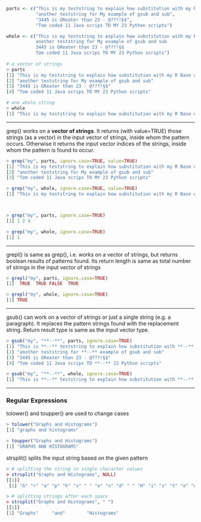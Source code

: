 ```R
parts <- c("This is my teststring to explain how substitution with my R Base works",
           "another teststring for My example of gsub and sub",
           "3445 is GReater than 23 - @???!§$",
           "Tom coded 11 Java scrips TO MY 23 Python scripts")

whole <- c("This is my teststring to explain how substitution with my R Base works
           another teststring for My example of gsub and sub
           3445 is GReater than 23 - @???!§$
           Tom coded 11 Java scrips TO MY 23 Python scripts")
           
# a vector of strings
> parts
[1] "This is my teststring to explain how substitution with my R Base works"
[2] "another teststring for My example of gsub and sub"                     
[3] "3445 is GReater than 23 - @???!§$"                                     
[4] "Tom coded 11 Java scrips TO MY 23 Python scripts"                      

# one whole string
> whole
[1] "This is my teststring to explain how substitution with my R Base works\n           another teststring for My example of gsub and sub\n           3445 is GReater than 23 - @???!§$\n           Tom coded 11 Java scrips TO MY 23 Python scripts"
```

<hr>

grep() works on a **vector of strings**. It returns (with value=TRUE) those strings (as a vector) in the input vector of strings, inside whom the pattern occurs. Otherwise it returns the input vector indices of the strings, inside whom the pattern is found to occur.

```R
> grep("my", parts, ignore.case=TRUE, value=TRUE)
[1] "This is my teststring to explain how substitution with my R Base works"
[2] "another teststring for My example of gsub and sub"                     
[3] "Tom coded 11 Java scrips TO MY 23 Python scripts"                      

> grep("my", whole, ignore.case=TRUE, value=TRUE)
[1] "This is my teststring to explain how substitution with my R Base works\n           another teststring for My example of gsub and sub\n           3445 is GReater than 23 - @???!§$\n           Tom coded 11 Java scrips TO MY 23 Python scripts"



> grep("my", parts, ignore.case=TRUE)
[1] 1 2 4

> grep("my", whole, ignore.case=TRUE)
[1] 1
```

<hr>

grepl() is same as grep(), i.e. works on a vector of strings, but returns boolean results of patterns found.
Its return length is same as total number of strings in the input vector of strings

```R
> grepl("my", parts, ignore.case=TRUE)
[1]  TRUE  TRUE FALSE  TRUE

> grepl("my", whole, ignore.case=TRUE)
[1] TRUE
```

<hr>

gsub() can work on a vector of strings or just a single string (e.g. a paragraph).
It replaces the pattern strings found with the replacement string. Return result type is same as the input vector type.

```R
> gsub("my", "**--**", parts, ignore.case=TRUE)
[1] "This is **--** teststring to explain how substitution with **--** R Base works"
[2] "another teststring for **--** example of gsub and sub"                         
[3] "3445 is GReater than 23 - @???!§$"                                             
[4] "Tom coded 11 Java scrips TO **--** 23 Python scripts"                          

> gsub("my", "**--**", whole, ignore.case=TRUE)
[1] "This is **--** teststring to explain how substitution with **--** R Base works\n           another teststring for **--** example of gsub and sub\n           3445 is GReater than 23 - @???!§$\n           Tom coded 11 Java scrips TO **--** 23 Python scripts"
```

<hr>

### Regular Expressions

tolower() and toupper() are used to change cases
```R
> tolower("Graphs and Histograms")
[1] "graphs and histograms"

> toupper("Graphs and Histograms")
[1] "GRAPHS AND HISTOGRAMS"
```

strsplit() splits the input string based on the given pattern
```R
> # splitting the string in single character values
> strsplit("Graphs and Histograms", NULL)
[[1]]
 [1] "G" "r" "a" "p" "h" "s" " " "a" "n" "d" " " "H" "i" "s" "t" "o" "g" "r" "a" "m" "s"

> # splitting strings after each space
> strsplit("Graphs and Histograms", " ")
[[1]]
[1] "Graphs"     "and"        "Histograms"
```
